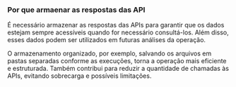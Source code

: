 ### Por que armaenar as respostas das API

É necessário armazenar as respostas das APIs para garantir que os dados estejam sempre acessíveis quando for necessário consultá-los. Além disso, esses dados podem ser utilizados em futuras análises da operação.

O armazenamento organizado, por exemplo, salvando os arquivos em pastas separadas conforme as execuções, torna a operação mais eficiente e estruturada. Também contribui para reduzir a quantidade de chamadas às APIs, evitando sobrecarga e possíveis limitações.